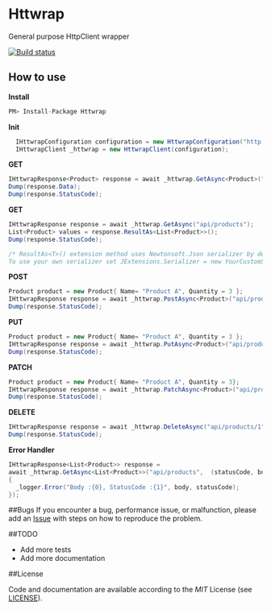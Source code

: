 # Httwrap
General purpose HttpClient wrapper

[![Build status](https://ci.appveyor.com/api/projects/status/vyg8a2lsw1jf9nki?svg=true)](https://ci.appveyor.com/project/ziyasal/httwrap)

## How to use  

**Install**  
```cs
PM> Install-Package Httwrap
```
**Init**  
```csharp
  IHttwrapConfiguration configuration = new HttwrapConfiguration("http://localhost:9000/");
  IHttwrapClient _httwrap = new HttwrapClient(configuration);
```

**GET**  
```csharp
IHttwrapResponse<Product> response = await _httwrap.GetAsync<Product>("api/products/1");
Dump(response.Data);
Dump(response.StatusCode);
```

**GET**  
```csharp
IHttwrapResponse response = await _httwrap.GetAsync("api/products");
List<Product> values = response.ResultAs<List<Product>>();
Dump(response.StatusCode);

/* ResultAs<T>() extension method uses Newtonsoft.Json serializer by default.  
To use your own serializer set JExtensions.Serializer = new YourCustomSerializerImpl();*/
```

**POST**  
```csharp
Product product = new Product{ Name= "Product A", Quantity = 3 };
IHttwrapResponse response = await _httwrap.PostAsync<Product>("api/products",product);
Dump(response.StatusCode);
```

**PUT**  
```csharp
Product product = new Product{ Name= "Product A", Quantity = 3 };
IHttwrapResponse response = await _httwrap.PutAsync<Product>("api/products/1",product);
Dump(response.StatusCode);
```

**PATCH**  
```csharp
Product product = new Product{ Name= "Product A", Quantity = 3};
IHttwrapResponse response = await _httwrap.PatchAsync<Product>("api/products/1",product);
Dump(response.StatusCode);
```

**DELETE**  
```csharp
IHttwrapResponse response = await _httwrap.DeleteAsync("api/products/1");
Dump(response.StatusCode);
```


**Error Handler**  
```csharp
IHttwrapResponse<List<Product>> response = 
await _httwrap.GetAsync<List<Product>>("api/products",  (statusCode, body) =>
{
  _logger.Error("Body :{0}, StatusCode :{1}", body, statusCode);
});
```

##Bugs
If you encounter a bug, performance issue, or malfunction, please add an [Issue](https://github.com/ziyasal/Httwrap/issues) with steps on how to reproduce the problem.

##TODO
- Add more tests
- Add more documentation

##License

Code and documentation are available according to the *MIT* License (see [LICENSE](https://github.com/ziyasal/Httwrap/blob/master/LICENSE)).
